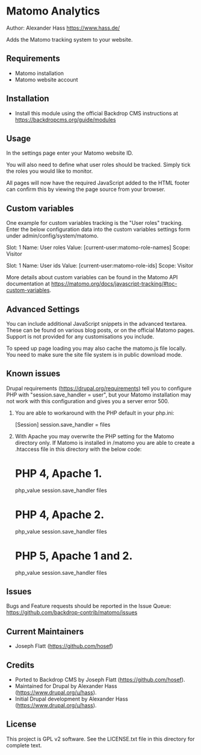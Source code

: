 Matomo Analytics
================
Author: Alexander Hass <https://www.hass.de/>

Adds the Matomo tracking system to your website.

Requirements
------------

* Matomo installation
* Matomo website account


Installation
------------

- Install this module using the official Backdrop CMS instructions at
  https://backdropcms.org/guide/modules

Usage
-----
In the settings page enter your Matomo website ID.

You will also need to define what user roles should be tracked.
Simply tick the roles you would like to monitor.

All pages will now have the required JavaScript added to the
HTML footer can confirm this by viewing the page source from
your browser.


Custom variables
----------------
One example for custom variables tracking is the "User roles" tracking. Enter
the below configuration data into the custom variables settings form under
admin/config/system/matomo.

Slot: 1
Name: User roles
Value: [current-user:matomo-role-names]
Scope: Visitor

Slot: 1
Name: User ids
Value: [current-user:matomo-role-ids]
Scope: Visitor

More details about custom variables can be found in the Matomo API documentation
at https://matomo.org/docs/javascript-tracking/#toc-custom-variables.


Advanced Settings
-----------------
You can include additional JavaScript snippets in the advanced
textarea. These can be found on various blog posts, or on the
official Matomo pages. Support is not provided for any customisations
you include.

To speed up page loading you may also cache the matomo.js
file locally. You need to make sure the site file system is in public
download mode.


Known issues
------------
Drupal requirements (https://drupal.org/requirements) tell you to configure 
PHP with "session.save_handler = user", but your Matomo installation may
not work with this configuration and gives you a server error 500.

1. You are able to workaround with the PHP default in your php.ini:

   [Session]
   session.save_handler = files

2. With Apache you may overwrite the PHP setting for the Matomo directory only.
   If Matomo is installed in /matomo you are able to create a .htaccess file in
   this directory with the below code:

   # PHP 4, Apache 1.
   <IfModule mod_php4.c>
     php_value session.save_handler files
   </IfModule>

   # PHP 4, Apache 2.
   <IfModule sapi_apache2.c>
     php_value session.save_handler files
   </IfModule>

   # PHP 5, Apache 1 and 2.
   <IfModule mod_php5.c>
     php_value session.save_handler files
   </IfModule>

Issues
------

Bugs and Feature requests should be reported in the Issue Queue:
https://github.com/backdrop-contrib/matomo/issues

Current Maintainers
-------------------

- Joseph Flatt (https://github.com/hosef)

Credits
-------

- Ported to Backdrop CMS by Joseph Flatt (https://github.com/hosef).
- Maintained for Drupal by Alexander Hass (https://www.drupal.org/u/hass).
- Initial Drupal development by Alexander Hass (https://www.drupal.org/u/hass).

License
-------

This project is GPL v2 software. See the LICENSE.txt file in this directory for
complete text.
